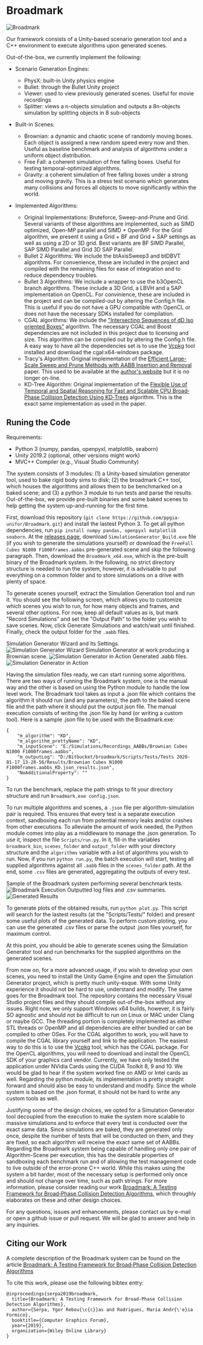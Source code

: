 # Broadmark

![Broadmark](/images/main-logo.png)

Our framework consists of a Unity-based scenario generation tool and a C++ environment to execute algorithms upon generated scenes. 

Out-of-the-box, we currently implement the following:
- Scenario Generation Engines:
  - PhysX: built-in Unity physics engine
  - Bullet: through the Bullet Unity project
  - Viewer: used to view previously generated scenes. Useful for movie recordings
  - Splitter: views a n-objects simulation and outputs a 8n-objects simulation by splitting objects in 8 sub-objects

- Built-in Scenes:
  - Brownian: a dynamic and chaotic scene of randomly moving boxes. Each object is assigned a new random speed every now and then. Useful as baseline benchmark and analysis of algorithms under a uniform object distribution.
  - Free Fall: a coherent simulation of free falling boxes. Useful for testing temporal-optimized algorithms.
  - Gravity: a coherent simulation of free falling boxes under a strong and moving gravity. This is a stress test scenario which generates many collisions and forces all objects to move significantly within the world. 

- Implemented Algorithms:
  - Original Implementations: Bruteforce, Sweep-and-Prune and Grid. Several variants of these algorithms are implemented, such as SIMD optimized, Open-MP parallel and SIMD + OpenMP. For the Grid algorithm, we present it using a Grid + BF and Grid + SAP settings as well as using a 2D or 3D grid. Best variants are BF SIMD Parallel, SAP SIMD Parallel and Grid 3D SAP Parallel.
  - Bullet 2 Algorithms: We include the btAxisSweep3 and btDBVT algorithms. For convenience, these are included in the project and compiled with the remaining files for ease of integration and to reduce dependency troubles.
  - Bullet 3 Algorithms: We include a wrapper to use the b3OpenCL branch algorithms. These include a 3D Grid, a LBVH and a SAP implementation on OpenCL. For convinience, these are included in the project and can be compiled-out by altering the Config.h file. This is useful if you do not have a GPU compatible with OpenCL or does not have the necessary SDKs installed for compilation.
  - CGAL algorithms: We include the ["Intersecting Sequences of dD Iso oriented Boxes"](https://doc.cgal.org/latest/Box_intersection_d/index.html) algorithm. The necessary CGAL and Boost dependencies are not included in this project due to licensing and size. This algorithm can be compiled out by altering the Config.h file. A easy way to have all the dependencies set is to use the [Vcpkg](https://github.com/Microsoft/vcpkg) tool installed and download the cgal:x64-windows package.
  - Tracy's Algorithm: Original implementation of the [Efficient Large-Scale Sweep and Prune Methods with AABB Insertion and Removal](https://dl.acm.org/citation.cfm?id=1549865) paper. This used to be available at the [author's website](http://www.danieljosephtracy.com/) but it is no longer on-line.
  - KD-Tree Algorithm: Original implementation of the [Flexible Use of Temporal and Spatial Reasoning for Fast and Scalable CPU Broad‐Phase Collision Detection Using KD‐Trees](https://onlinelibrary.wiley.com/doi/full/10.1111/cgf.13529) algorithm. This is the exact same implementation as used in the paper.



## Runing the Code

Requirements:
- Python 3 (numpy, pandas, openpyxl, matplotlib, seaborn)
- Unity 2019.2 (optional, other versions might work)
- MVC++ Compiler (e.g., Visual Studio Community)

The system consists of 3 modules: (1) a Unity-based simulation generator tool, used to bake rigid body sims to disk; (2) the broadmark C++ tool, which houses the algorithms and allows them to be benchmarked on a baked scene; and (3) a python 3 module to run tests and parse the results. Out-of-the-box, we provide pre-built binaries and some baked scenes to help getting the system up-and-running for the first time. 

First, download this repository (`git clone https://github.com/ppgia-unifor/Broadmark.git`) and install the lastest Python 3. To get all python dependencies, run `pip install numpy pandas, openpyxl matplotlib seaborn`. At the [releases page](https://github.com/ppgia-unifor/Broadmark/releases), download `SimulationGenerator_Build.exe` file (if you wish to generate the simulations yourself) or download the `FreeFall Cubes N1000 F1000frames.aabbs` pre-generated scene and skip the following paragraph. Then, download the `Broadmark_x64.exe`, which is the pre-built binary of the Broadmark system. In the following, no strict directory structure is needed to run the system, however, it is advisable to put everything on a common folder and to store simulations on a drive with plenty of space. 

To generate scenes yourself, extract the Simulation Generation tool and run it. You should see the following screen, which allows you to customize which scenes you wish to run, for how many objects and frames, and several other options. For now, keep all default values as is, but mark "Record Simulations" and set the "Output Path" to the folder you wish to save scenes. Now, click Generate Simulations and watch/wait until finished. Finally, check the output folder for the `.aabb` files.

Simulation Generator Wizard and its Settings.
![Simulation Generator Wizard](/images/simulation-generator-wizard.png)
Simulation Generator at work producing a Brownian scene.
![Simulation Generator in Action](/images/simulation-generator-brownian.png)
Generated .aabb files.
![Simulation Generator in Action](/images/simulation-generator-files.png)

Having the simulation files ready, we can start running some algorithms. There are two ways of running the Broadmark system, one is the manual way and the other is based on using the Python module to handle the low level work. The Broadmark tool takes as input a .json file which contains the algorithm it should run (and any parameters), the path to the baked scene file and the path where it should put the output json file. The manual execution consists of writing the .json file by hand (or writing a custom tool). Here is a sample .json file to be used with the Broadmark.exe:

```
{
    "m_algorithm": "KD",
    "m_algorithm_prettyName": "KD",
    "m_inputScene": "E:/Simulations/Recordings_AABBs/Brownian Cubes N1000 F1000frames.aabbs",
    "m_outputLog": "D:/Bitbucket/broadmark/Scripts/Tests/Tests 2020-01-17_13-28-56/Results/Brownian Cubes N1000 F1000frames.aabbs_KD.json_results.json",
    "NoAdditionalProperty": ""
}
```

To run the benchmark, replace the path strings to fit your directory structure and run `Broadmark.exe config.json`.

To run multiple algorithms and scenes, a `.json` file per algorithm-simulation pair is required. This ensures that every test is a separate execution context, sandboxing each run from potential memory leaks and/or crashes from other executions. To alleviate the amount of work needed, the Python module comes into play as a middleware to manage the .json generation. To use it, inspect the file `Scripts/run.py`. In it, fill-in the variables `broadmark_bin`, `scenes_folder` and `output_folder` with your directory structure and the `algorithms` variable with a list of algorithms you wish to run. Now, if you run `python run.py`, the batch execution will start, testing all supplied algorithms against all `.aabb` files in the `scenes_folder` path. At the end, some `.csv` files are generated, aggregating the outputs of every test. 

Sample of the Broadmark system performing several benchmark tests.
![Broadmark Execution](/images/broadmark-execution.png)
Outputted log files and .csv summaries.
![Generated Results](/images/broadmark-logs.png)

To generate plots of the obtained results, run `python plot.py`. This script will search for the lastest results (at the "Scripts/Tests/" folder) and present some useful plots of the generated data. To perform custom ploting, you can use the generated .csv files or parse the output .json files yourself, for maximum control. 

At this point, you should be able to generate scenes using the Simulation Generator tool and run benchmarks for the supplied algorithms on the generated scenes. 

From now on, for a more advanced usage, if you wish to develop your own scenes, you need to install the Unity Game Engine and open the Simulation Generator project, which is pretty much unity-esque. With some Unity experience it should not be hard to use, understand and modify. The same goes for the Broadmark tool. The repository contains the necessary Visual Studio project files and they should compile out-of-the-box without any issues. Right now, we only support Windows x64 builds, however, it is fairly SO agnostic and should not be difficult to run on Linux or MAC under Clang or maybe GCC. The threading portion is completely implemented as either STL threads or OpenMP and all dependencies are either bundled or can be compiled to other OSes. For the CGAL algorithm to work, you will have to compile the CGAL library yourself and link to the application. The easiest way to do this is to use the [Vcpkg](https://github.com/Microsoft/vcpkg) tool, which has the CGAL package. For the OpenCL algorithms, you will need to download and install the OpenCL SDK of your graphics card vendor. Currently, we have only tested the application under NVidia Cards using the CUDA Toolkit 8, 9 and 10. We would be glad to hear if the system worked fine on AMD or Intel cards as well. Regarding the python module, its implementation is pretty straight forward and should also be easy to understand and modify. Since the whole system is based on the .json format, it should not be hard to write any custom tools as well. 

Justifying some of the design choices, we opted for a Simulation Generator tool decoupled from the execution to make the system more scalable to massive simulations and to enforce that every test is conducted over the exact same data. Since simulations are baked, they are generated only once, despite the number of tests that will be conducted on them, and they are fixed, so each algorithm will receive the exact same set of AABBs. Regarding the Broadmark system being capable of handling only one pair of Algorithm-Scene per execution, this has the desirable properties of sandboxing each benchmark run and of allowing the test management code to live outside of the error-prone C++ world. While this makes using the system a bit harder, most of the necessary setup is performed only once and should not change over time, such as path strings. For more information, please consider reading our work [Broadmark: A Testing Framework for Broad‐Phase Collision Detection Algorithms](https://onlinelibrary.wiley.com/doi/abs/10.1111/cgf.13884), which throughly elaborates on these and other design choices. 

For any questions, issues and enhancements, please contact us by e-mail or open a github issue or pull request. We will be glad to answer and help in any inquiries. 


## Citing our Work

A complete description of the Broadmark system can be found on the article [Broadmark: A Testing Framework for Broad‐Phase Collision Detection Algorithms](https://onlinelibrary.wiley.com/doi/abs/10.1111/cgf.13884)

To cite this work, please use the following bibtex entry:

```
@inproceedings{serpa2019broadmark,
  title={Broadmark: A Testing Framework for Broad-Phase Collision Detection Algorithms},
  author={Serpa, Ygor Rebou{\c{c}}as and Rodrigues, Maria Andr{\'e}ia Formico},
  booktitle={Computer Graphics Forum},
  year={2019},
  organization={Wiley Online Library}
}
```


